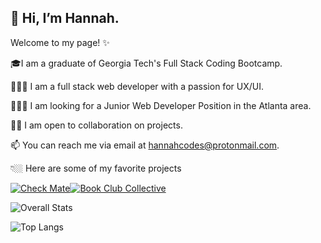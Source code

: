 ## 👋 Hi, I’m Hannah.

Welcome to my page! ✨

🎓I am a graduate of Georgia Tech's Full Stack Coding Bootcamp.

👩🏼‍💻 I am a full stack web developer with a passion for UX/UI.

🕵🏼‍♀️ I am looking for a Junior Web Developer Position in the Atlanta area.

🙋🏼 I am open to collaboration on projects.

📫 You can reach me via email at hannahcodes@protonmail.com.

👇🏼 Here are some of my favorite projects

[![Check Mate](https://github-readme-stats.vercel.app/api/pin/?username=hannahnmcdonald&repo=check-mate&theme=tokyonight)](https://github.com/hannahnmcdonald/check-mate)[![Book Club Collective](https://github-readme-stats.vercel.app/api/pin/?username=hannahnmcdonald&repo=Book-Club-Collective&theme=tokyonight)](https://github.com/hannahnmcdonald/Book-Club-Collective) 


<p align="center">
  
![Overall Stats](https://github-readme-stats.vercel.app/api?username=hannahnmcdonald&count_private=false&show_icons=true&theme=tokyonight) 

![Top Langs](https://github-readme-stats.vercel.app/api/top-langs/?username=hannahnmcdonald&layout=compact&theme=tokyonight)
  
</p>








